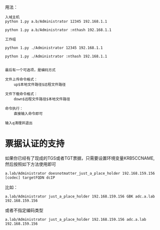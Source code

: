 用法：
```
入域主机
python 1.py a.b/Administrator 12345 192.168.1.1

python 1.py a.b/Administrator :nthash 192.168.1.1

工作组

python 1.py ./Administrator 12345 192.168.1.1

python 1.py ./Administrator :nthash 192.168.1.1


最后有一个可选项，是编码方式

文件上传命令格式：
	up$本地文件路径$远程文件路径
	
文件下载命令格式：
	down$远程文件路径$本地文件路径
  
命令执行：
	直接输入命令即可

输入q清理并退出
```

# 票据认证的支持

如果你已经有了现成的TGS或者TGT票据，只需要设置环境变量KRB5CCNAME, 然后按照如下方法使用即可


```
a.lab/Administrator doesnotmatter_just_a_place_holder 192.168.159.156 [codec] targetFQDN dcIP
```
比如：

```
a.lab/Administrator just_a_place_holder 192.168.159.156 GBK adc.a.lab 192.168.159.156
```
或者不指定编码类型
```
a.lab/Administrator just_a_place_holder 192.168.159.156 adc.a.lab 192.168.159.156
```
